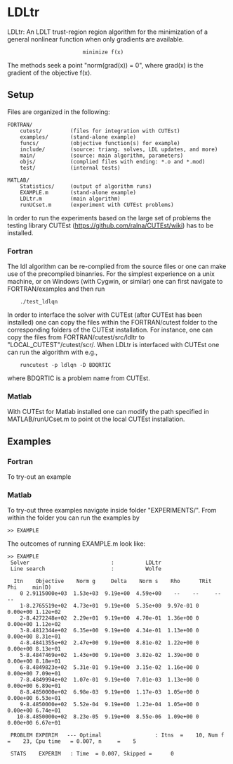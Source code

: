 # LDLtr
                                                                       
 LDLtr: An LDLT trust-region region algorithm for the minimization 
 of a general nonlinear function when only gradients are available.                                     
                                                                       
                            minimize f(x)                                   
 
 The methods seek a point "norm(grad(x)) = 0", where grad(x) is
 the gradient of the objective f(x).
 
## Setup
Files are organized in the following:

	FORTRAN/
 		cutest/			(files for integration with CUTEst)
 		examples/		(stand-alone example)
   		funcs/			(objective function(s) for example)     		
   		include/		(source: triang. solves, LDL updates, and more)
     	main/			(source: main algorithm, parameters)
       	objs/ 			(complied files with ending: *.o and *.mod)
	 	test/ 			(internal tests)

	MATLAB/
 		Statistics/		(output of algorithm runs)
   		EXAMPLE.m		(stand-alone example)
     	LDLtr.m			(main algorithm)
       	runUCset.m		(experiment with CUTEst problems)
       		
In order to run the experiments based on the large set of problems the
testing library CUTEst (https://github.com/ralna/CUTEst/wiki) has to be installed. 

### Fortran
The ldl algorithm can be re-complied from the source files or one can make use
of the precomplied binanries. For the simplest experience on a unix machine,
or on Windows (with Cygwin, or similar) one can first navigate to
FORTRAN/examples and then run

		./test_ldlqn

In order to interface the solver with CUTEst (after CUTEst has been installed)
one can copy the files within the FORTRAN/cutest folder to the corresponding
folders of the CUTEst installation. For instance, one can copy the files
from FORTRAN/cutest/src/ldltr to "LOCAL_CUTEST"/cutest/scr/.
When LDLtr is interfaced with CUTEst one can run the algorithm with e.g.,

		runcutest -p ldlqn -D BDQRTIC

where BDQRTIC is a problem name from CUTEst. 

### Matlab
With CUTEst for Matlab installed one can modify the path specified
in MATLAB/runUCset.m to point ot the local CUTEst installation.

## Examples

### Fortran
To try-out an example 


### Matlab 
To try-out three examples navigate inside folder "EXPERIMENTS/".
From within the folder you can run the examples by

	>> EXAMPLE
	
The outcomes of running EXAMPLE.m look like:
```
>> EXAMPLE
 Solver                          :          LDLtr
 Line search                     :          Wolfe

  Itn    Objective    Norm g     Delta    Norm s    Rho      TRit   Phi     min(D)
    0 2.9115000e+03  1.53e+03  9.19e+00  4.59e+00    --    --     --        --    
    1-8.2765519e+02  4.73e+01  9.19e+00  5.35e+00  9.97e-01 0   0.00e+00 1.12e+02
    2-8.4272248e+02  2.29e+01  9.19e+00  4.70e-01  1.36e+00 0   0.00e+00 1.12e+02
    3-8.4812344e+02  6.35e+00  9.19e+00  4.34e-01  1.13e+00 0   0.00e+00 8.31e+01
    4-8.4841355e+02  2.47e+00  9.19e+00  8.81e-02  1.22e+00 0   0.00e+00 8.13e+01
    5-8.4847469e+02  1.43e+00  9.19e+00  3.82e-02  1.39e+00 0   0.00e+00 8.18e+01
    6-8.4849823e+02  5.31e-01  9.19e+00  3.15e-02  1.16e+00 0   0.00e+00 7.09e+01
    7-8.4849994e+02  1.07e-01  9.19e+00  7.01e-03  1.13e+00 0   0.00e+00 6.89e+01
    8-8.4850000e+02  6.98e-03  9.19e+00  1.17e-03  1.05e+00 0   0.00e+00 6.53e+01
    9-8.4850000e+02  5.52e-04  9.19e+00  1.23e-04  1.05e+00 0   0.00e+00 6.74e+01
   10-8.4850000e+02  8.23e-05  9.19e+00  8.55e-06  1.09e+00 0   0.00e+00 6.67e+01

 PROBLEM EXPERIM   --- Optimal                 : Itns  =    10, Num f =    23, Cpu time   = 0.007, n     =    5

 STATS    EXPERIM   : Time  = 0.007, Skipped =      0

```

